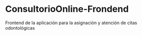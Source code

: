 # ConsultorioOnline-Frondend
Frontend de la aplicación para la asignación y atención de citas odontológicas

